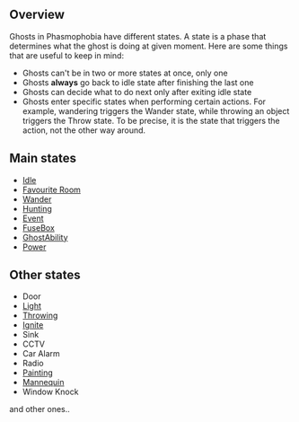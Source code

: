## Overview
Ghosts in Phasmophobia have different states. A state is a phase that determines what the ghost is doing at given moment. Here are some things that are useful to keep in mind:
- Ghosts can't be in two or more states at once, only one
- Ghosts **always** go back to idle state after finishing the last one
- Ghosts can decide what to do next only after exiting idle state
- Ghosts enter specific states when performing certain actions. For example, wandering triggers the Wander state, while throwing an object triggers the Throw state. To be precise, it is the state that triggers the action, not the other way around.
## Main states
- [Idle](/states/IdleState/)
- [Favourite Room](/states/FavRoomState/)
- [Wander](/states/WanderState/)
- [Hunting](/states/HuntingState/)
- [Event](/states/EventState/)
- [FuseBox](/states/FuseBoxState/)
- [GhostAbility](/states/GhostAbilityState/)
- [Power](/states/PowerState/)

## Other states
- Door
- [Light](/states/LightState/)
- [Throwing](/states/ThrowingState/)
- [Ignite](/states/IgniteState/)
- Sink
- CCTV
- Car Alarm
- Radio
- [Painting](/states/PaintingState/)
- [Mannequin](/states/MannequinState/)
- Window Knock

and other ones..
